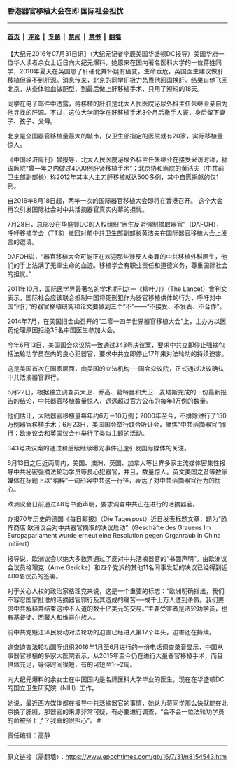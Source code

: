 ### 香港器官移植大会在即 国际社会担忧

---

#### [首页](../../../..?n8154543) &nbsp;|&nbsp; [评论](../../../../../epoch-comment?n8154543) &nbsp;|&nbsp; [专题](../../../../../epoch-special?n8154543) &nbsp;|&nbsp; [禁闻](../../../../../epoch-news?n8154543) &nbsp;|&nbsp; [禁书](../../../../../books?n8154543) &nbsp;|&nbsp; [翻墙](https://github.com/gfw-breaker/nogfw/blob/master/README.md?n8154543)


<div class="post_content" id="artbody" itemprop="articleBody">
 <!-- article content begin -->
 <p>
  【大纪元2016年07月31日讯】（大纪元记者李辰美国华盛顿DC报导）美国华府一位华人读者余女士近日向大纪元爆料，她原来在国内著名医科大学的一位蒋姓同学，2010年夏天在英国患了肝硬化并怀疑有癌变，生命垂危，英国医生建议做肝移植但等不到肝源。消息传来，北京的同学们极力怂恿他回国换肝。结果自他飞回北京，从查体验血做配型，到最后做上肝移植手术，只用了短短的18天。
 </p>
 <p>
  同学在电子邮件中透露，蒋移植的肝脏是北大人民医院泌尿外科主任朱继业亲自为他寻找的肝源。不过，这位大学同学在肝移植手术3个月后撒手人寰，身后留下妻子、孩子、父母。
 </p>
 <p>
  北京是全国器官移植量最大的城市，仅卫生部指定的医院就有20家，实际移植量惊人。
 </p>
 <p>
  《中国经济周刊》曾报导，北大人民医院泌尿外科主任朱继业在接受采访时称，称该医院“曾一年之内做过4000例肝肾移植手术”；北京协和医院的黄洁夫（中共前卫生部副部长）称2012年其本人主刀肝移植就达500多例，其中自愿捐献的仅1例。
 </p>
 <p>
  自2016年8月18日起，两年一次的国际器官移植大会即将在香港召开。 这个大会再次引发国际社会对中共活摘器官真实内幕的担忧。
 </p>
 <p>
  7月28日，总部设在华盛顿DC的人权组织“医生反对强制摘取器官”（DAFOH），呼吁移植学会（TTS）撤回对前中共卫生部副部长黄洁夫在国际器官移植大会上发言的邀请。
 </p>
 <p>
  DAFOH说，“器官移植大会可能正在欢迎那些涉反人类罪的中共移植外科医生，他们的手上沾满了无辜生命的血迹。移植学会有职业责任和道德义务，尊重国际社会的担忧。”
 </p>
 <p>
  2011年10月，国际医学界最著名的学术期刊之一《柳叶刀》（The Lancet）曾刊文表示，国际社会应该联合抵制中国将死刑犯作为器官移植供体的行为，呼吁对中国“同行”的器官移植研究和论文要做到三个“不”——“不接受、不发表、不合作”。
 </p>
 <p>
  2014年7月，在美国旧金山召开的“二零一四年世界器官移植大会”上，主办方以医药伦理原因拒绝35名中国医生参加大会。
 </p>
 <p>
  今年6月13日，美国国会众议院一致通过343号决议案，要求中共立即停止强摘包括法轮功学员在内的良心犯器官，要求中共立即停止17年来对法轮功的持续迫害。
 </p>
 <p>
  这是美国首次在国家层面，由美国的立法机构──国会众议院，正式通过决议确认中共活摘器官罪行。
 </p>
 <p>
  6月22日，根据独立调查员大卫．乔高、葛特曼和大卫．麦塔斯完成的一份最新报告的结论，中共器官移植数量惊人，远远超过官方公布的每年1万例的数量。
 </p>
 <p>
  他们估计，大陆器官移植量每年约6万－10万例；2000年至今，不排除进行了150 万例器官移植手术；6月23日，美国国会举行联合听证会，聚焦“中共活摘器官”罪行；欧洲议会和英国议会也举行了类似主题的活动。
 </p>
 <p>
  343号决议案的通过和后续继续曝光事件迅速引发国际媒体的关注。
 </p>
 <p>
  6月13日之后近两周内，美国、澳洲、英国、加拿大等世界多家主流媒体密集性报导中共秘密强摘法轮功学员等良心犯器官，并且，数量惊人。英文美国之音等数家媒体在标题上以“纳粹”一词形容中共这一行径，表达了对中共活摘器官行为的忧心。
 </p>
 <p>
  欧洲议会日前通过48号书面声明，要求调查中共正在进行的活摘器官。
 </p>
 <p>
  办报70年历史的德国《每日邮报》（Die Tagespost）近日发表标题文章，题为“恐怖商店 欧洲议会对中共器官摘取的决议启动”（Geschäfte des Grauens Im Europaparlament wurde erneut eine Resolution gegen Organraub in China initiiert）
 </p>
 <p>
  报导说，欧洲议会以绝大多数票通过了反对中共活摘器官的“书面声明”。由欧洲议会议员格理克（Arne Gericke）和四个党派的其他11名同事发起的决议已经得到近400名议员的签署。
 </p>
 <p>
  对于关心人权的政治家格理克来说，这是一个重要的标志：“欧洲明确指出，我们不容忍国家批准的活摘器官罪行及其造成的痛苦──成千上万人遭到杀戮。我们要求中共解释并结束这种不人道的数十亿美元的交易。”主要受害者是法轮功学员，也有基督徒、西藏人和维吾尔族人。
 </p>
 <p>
  前中共党魁江泽民发动对法轮功的迫害已经进入第17个年头，迫害还在持续。
 </p>
 <p>
  追查迫害法轮功国际组织2016年1月至6月进行的一份电话调查录音显示，中国从事器官移植的多家大医院表示，从2015年至今仍在进行大量器官移植手术，而且供体充足，等待时间很短，有的可短至1～2周。
 </p>
 <p>
  向大纪元爆料的余女士在中国国内是名牌医科大学毕业的医生，现在在华盛顿DC的国立卫生研究院（NIH）工作。
 </p>
 <p>
  她说，最近西方媒体都在报导中共活摘器官的事情，她认为蒋同学那么快就能在北京换了肝脏，那器官的来源非常可疑，有必要进行调查，“会不会一位法轮功学员的命被搭上了？我真的很担心”。＃
 </p>
 <p>
  责任编辑：高静
 </p>
 <!-- article content end -->
 <div id="below_article_ad">
 </div>
</div>


---

原文链接（需翻墙）：https://www.epochtimes.com/gb/16/7/31/n8154543.htm